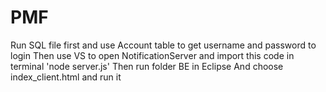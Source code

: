 # PMF
Run SQL file first and use Account table to get username and password to login
Then use VS to open NotificationServer and import this code in terminal 'node server.js'
Then run folder BE in Eclipse
And choose index_client.html and run it
